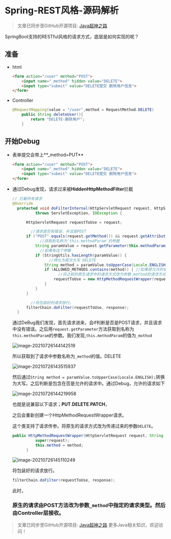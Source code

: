# Spring-REST风格-源码解析
> 文章已同步至GitHub开源项目: [Java超神之路](https://github.com/shaoxiongdu/java-notes)

SpringBoot支持的RESTful风格的请求方式，底层是如何实现的呢？
## 准备

- html

  ```html
  <form action="/user" method="POST">
      <input name="_method" hidden value="DELETE">
      <input type="submit" value="DELETE提交 删除用户信息">
  </form>
  ```

- Controller

  ```java
  @RequestMapping(value = "/user",method = RequestMethod.DELETE)
      public String deleteUser(){
          return "DELETE-删除用户";
      }
  ```

## 开始Debug

- 表单提交会带上**_method=PUT**

  ```html
  <form action="/user" method="POST">
      <input name="_method" hidden value="DELETE">
      <input type="submit" value="DELETE提交 删除用户信息">
  </form>
  ```

- 通过Debug发现，请求过来被**HiddenHttpMethodFilter**拦截

  ```java
  // 拦截所有请求
  @Override
  	protected void doFilterInternal(HttpServletRequest request, HttpServletResponse response, FilterChain filterChain)
  			throws ServletException, IOException {
  
  		HttpServletRequest requestToUse = request;
  
          //请求是否有错误，并且是POST
  		if ("POST".equals(request.getMethod()) && request.getAttribute(WebUtils.ERROR_EXCEPTION_ATTRIBUTE) == null) { 
              //获取到名称为`this.methodParam`的参数
  			String paramValue = request.getParameter(this.methodParam); 
              //如果有这个参数
  			if (StringUtils.hasLength(paramValue)) {
                  //转化为英文大写 DELETE
  				String method = paramValue.toUpperCase(Locale.ENGLISH); //获取到_method的值。
  				if (ALLOWED_METHODS.contains(method)) { //如果是允许的值
                      //将之前的原生请求中的请求方式改为参数_method的请求方式
  					requestToUse = new HttpMethodRequestWrapper(request, method); //包装 
  				}
  			}
  		}
  
          //将包装好的请求放行。
  		filterChain.doFilter(requestToUse, response); 
  	}
  ```

  通过DeBug我们发现，首先请求进来，会if判断是否是POST请求，并且请求中没有错误。之后用`request.getParameter`方法获取到名称为`this.methodParam`的参数。我们发现,`this.methodParam`的值为`_mothod`

  ![image-20210726144142519](https://gitee.com/ShaoxiongDu/imageBed/raw/master//images/image-20210726144142519.png)

  所以获取到了请求中参数名称为`_method`的值。DELETE

  ![image-20210726143515937](https://gitee.com/ShaoxiongDu/imageBed/raw/master//images/image-20210726143515937.png)

  然后通过`String method = paramValue.toUpperCase(Locale.ENGLISH);`转换为大写。之后判断是包含在否是允许的请求中。通过Debug，允许的请求如下

  ![image-20210726144219958](https://gitee.com/ShaoxiongDu/imageBed/raw/master//images/image-20210726144219958.png)

  也就是说兼容以下请求；**PUT**.**DELETE**.**PATCH**，

  之后会重新创建一个HttpMethodRequestWrapper请求。

  这个类支持了请求传参。将原生的请求方式改为传递过来的参数`DELETE`。

  ```java
  public HttpMethodRequestWrapper(HttpServletRequest request, String method) {
  			super(request);
  			this.method = method;
  		}
  ```

  ![image-20210726145110249](https://gitee.com/ShaoxiongDu/imageBed/raw/master//images/image-20210726145110249.png)

  将包装好的请求放行。

  ```java
  filterChain.doFilter(requestToUse, response);
  ```

  此时，

  ### 原生的请求由POST方法改为参数`_method`中指定的请求类型。然后由Controller层接收。

> 文章已同步至GitHub开源项目: [Java超神之路](https://github.com/shaoxiongdu/java-notes) 更多Java相关知识，欢迎访问！